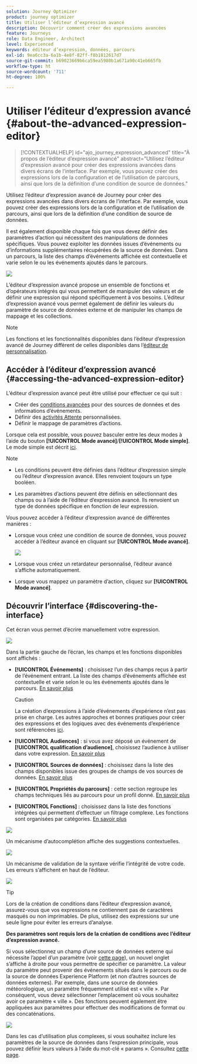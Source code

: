 ```yaml
---
solution: Journey Optimizer
product: journey optimizer
title: Utiliser l’éditeur d’expression avancé
description: Découvrir comment créer des expressions avancées
feature: Journeys
role: Data Engineer, Architect
level: Experienced
keywords: éditeur d’expression, données, parcours
exl-id: 9ea6cc3a-6a1b-4e8f-82ff-f8b1812617d7
source-git-commit: b69023669b6ca59ea5980b1a671a90c41eb665fb
workflow-type: ht
source-wordcount: '711'
ht-degree: 100%

---
```


# Utiliser l’éditeur d’expression avancé {#about-the-advanced-expression-editor}

>[!CONTEXTUALHELP]
>id="ajo_journey_expression_advanced"
>title="À propos de l’éditeur d’expression avancé"
>abstract="Utilisez l’éditeur d’expression avancé pour créer des expressions avancées dans divers écrans de l’interface. Par exemple, vous pouvez créer des expressions lors de la configuration et de l’utilisation de parcours, ainsi que lors de la définition d’une condition de source de données."

Utilisez l’éditeur d’expression avancé de Journey pour créer des expressions avancées dans divers écrans de l’interface. Par exemple, vous pouvez créer des expressions lors de la configuration et de l’utilisation de parcours, ainsi que lors de la définition d’une condition de source de données.

Il est également disponible chaque fois que vous devez définir des paramètres d’action qui nécessitent des manipulations de données spécifiques. Vous pouvez exploiter les données issues d’événements ou d’informations supplémentaires récupérées de la source de données.
Dans un parcours, la liste des champs d’événements affichée est contextuelle et varie selon le ou les événements ajoutés dans le parcours.

![](../assets/journey65.png)


L’éditeur d’expression avancé propose un ensemble de fonctions et d’opérateurs intégrés qui vous permettent de manipuler des valeurs et de définir une expression qui répond spécifiquement à vos besoins. L’éditeur d’expression avancé vous permet également de définir les valeurs du paramètre de source de données externe et de manipuler les champs de mappage et les collections.

>[!NOTE]
>
>Les fonctions et les fonctionnalités disponibles dans l’éditeur d’expression avancé de Journey diffèrent de celles disponibles dans l’[éditeur de personnalisation](../../personalization/functions/functions.md).

## Accéder à l’éditeur d’expression avancé {#accessing-the-advanced-expression-editor}

L’éditeur d’expression avancé peut être utilisé pour effectuer ce qui suit :

* Créer des [conditions avancées](../condition-activity.md#about_condition) pour des sources de données et des informations d’événements.
* Définir des [activités Attente](../wait-activity.md#custom) personnalisées.
* Définir le mappage de paramètres d’actions.

Lorsque cela est possible, vous pouvez basculer entre les deux modes à l’aide du bouton **[!UICONTROL Mode avancé]**/**[!UICONTROL Mode simple]**. Le mode simple est décrit [ici](../condition-activity.md#about_condition).

>[!NOTE]
>
>* Les conditions peuvent être définies dans l’éditeur d’expression simple ou l’éditeur d’expression avancé. Elles renvoient toujours un type booléen.
>
>* Les paramètres d’actions peuvent être définis en sélectionnant des champs ou à l’aide de l’éditeur d’expression avancé. Ils renvoient un type de données spécifique en fonction de leur expression.

Vous pouvez accéder à l’éditeur d’expression avancé de différentes manières :

* Lorsque vous créez une condition de source de données, vous pouvez accéder à l’éditeur avancé en cliquant sur **[!UICONTROL Mode avancé]**.

  ![](../assets/journeyuc2_33.png)

* Lorsque vous créez un retardateur personnalisé, l’éditeur avancé s’affiche automatiquement.
* Lorsque vous mappez un paramètre d’action, cliquez sur **[!UICONTROL Mode avancé]**.

## Découvrir l’interface {#discovering-the-interface}

Cet écran vous permet d’écrire manuellement votre expression.

![](../assets/journey70.png)

Dans la partie gauche de l’écran, les champs et les fonctions disponibles sont affichés :

* **[!UICONTROL Événements]** : choisissez l’un des champs reçus à partir de l’événement entrant. La liste des champs d’événements affichée est contextuelle et varie selon le ou les événements ajoutés dans le parcours. [En savoir plus](../../event/about-events.md)

  >[!CAUTION]
  >
  >La création d’expressions à l’aide d’événements d’expérience n’est pas prise en charge. Les autres approches et bonnes pratiques pour créer des expressions et des logiques avec des événements d’expérience sont référencées [ici](../../building-journeys/exp-event-lookup.md).

* **[!UICONTROL Audiences]** : si vous avez déposé un événement de **[!UICONTROL qualification d’audience]**, choisissez l’audience à utiliser dans votre expression. [En savoir plus](../condition-activity.md#using-a-segment)
* **[!UICONTROL Sources de données]** : choisissez dans la liste des champs disponibles issue des groupes de champs de vos sources de données. [En savoir plus](../../datasource/about-data-sources.md)
* **[!UICONTROL Propriétés du parcours]** : cette section regroupe les champs techniques liés au parcours pour un profil donné. [En savoir plus](journey-properties.md)
* **[!UICONTROL Fonctions]** : choisissez dans la liste des fonctions intégrées qui permettent d’effectuer un filtrage complexe. Les fonctions sont organisées par catégories. [En savoir plus](functions.md)

![](../assets/journey65.png)

Un mécanisme d’autocomplétion affiche des suggestions contextuelles.

![](../assets/journey68.png)

Un mécanisme de validation de la syntaxe vérifie l’intégrité de votre code. Les erreurs s’affichent en haut de l’éditeur.

![](../assets/journey69.png)


>[!TIP]
>
>Lors de la création de conditions dans l’éditeur d’expression avancé, assurez-vous que vos expressions ne contiennent pas de caractères masqués ou non imprimables. De plus, utilisez des expressions sur une seule ligne pour éviter les erreurs d’analyse.


**Des paramètres sont requis lors de la création de conditions avec l’éditeur d’expression avancé.**

Si vous sélectionnez un champ d’une source de données externe qui nécessite l’appel d’un paramètre (voir [cette page](../../datasource/external-data-sources.md)), un nouvel onglet s’affiche à droite pour vous permettre de spécifier ce paramètre. La valeur du paramètre peut provenir des événements situés dans le parcours ou de la source de données Experience Platform (et non d’autres sources de données externes). Par exemple, dans une source de données météorologique, un paramètre fréquemment utilisé est « ville ». Par conséquent, vous devez sélectionner l’emplacement où vous souhaitez avoir ce paramètre « ville ». Des fonctions peuvent également être appliquées aux paramètres pour effectuer des modifications de format ou des concaténations.

![](../assets/journeyuc2_19.png)

Dans les cas d’utilisation plus complexes, si vous souhaitez inclure les paramètres de la source de données dans l’expression principale, vous pouvez définir leurs valeurs à l’aide du mot-clé « params ». Consultez [cette page](../expression/field-references.md).
